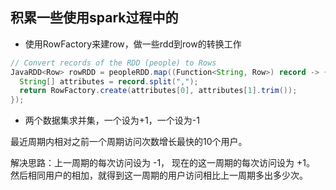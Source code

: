 ## 积累一些使用spark过程中的

* 使用RowFactory来建row，做一些rdd到row的转换工作
```java
// Convert records of the RDD (people) to Rows
JavaRDD<Row> rowRDD = peopleRDD.map((Function<String, Row>) record -> {
  String[] attributes = record.split(",");
  return RowFactory.create(attributes[0], attributes[1].trim());
});
```

* 两个数据集求并集，一个设为+1，一个设为-1

最近周期内相对之前一个周期访问次数增长最快的10个用户。

解决思路：上一周期的每次访问设为 -1， 现在的这一周期的每次访问设为 +1。
然后相同用户的相加，就得到这一周期的用户访问相比上一周期多出多少次。